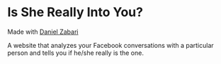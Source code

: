 Is She Really Into You?
==================
Made with [Daniel Zabari](https://github.com/Zabari)

A website that analyzes your Facebook conversations with a particular person and tells you if he/she really is the one.
